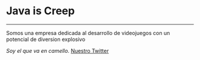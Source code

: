 # Java is Creep

___
Somos una empresa dedicada al desarrollo de videojuegos con un potencial de diversion explosivo

_Soy el que va en camello._
[Nuestro Twitter](https://twitter.com)
